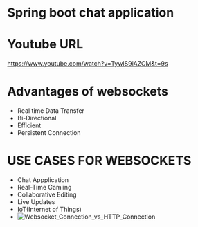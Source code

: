 # Spring boot chat application
# Youtube URL
https://www.youtube.com/watch?v=TywlS9iAZCM&t=9s
# Advantages of websockets
* Real time Data Transfer
* Bi-Directional
* Efficient
* Persistent Connection
# USE CASES FOR WEBSOCKETS
* Chat Appplication
* Real-Time Gamiing
* Collaborative Editing
* Live Updates
* IoT(Internet of Things)
* ![Websocket_Connection_vs_HTTP_Connection](https://github.com/user-attachments/assets/db48c9f7-425e-407b-b90a-2b74114986ad)
